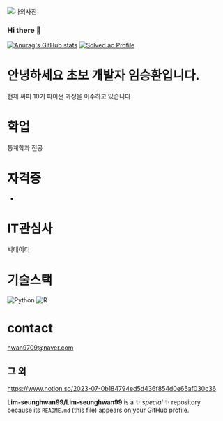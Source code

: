 ![나의사진]()
### Hi there 👋
[![Anurag's GitHub stats](https://github-readme-stats.vercel.app/api?username=Lim-seunghwan99
)](https://github.com/anuraghazra/github-readme-stats)
[![Solved.ac Profile](http://mazassumnida.wtf/api/v2/generate_badge?boj=hwan9709@naver.com)](https://solved.ac/hwan9709@naver.com/)


# 안녕하세요 초보 개발자 임승환입니다.
현제 싸피 10기 파이썬 과정을 이수하고 있습니다
# 학업
  통계학과 전공
# 자격증
  -
# IT관심사
  빅데이터
# 기술스택
  ![Python](https://img.shields.io/badge/Python-3776AB.svg?&style=for-the-badge&logo=Python&logoColor=white)
  ![R](https://img.shields.io/badge/R-276DC3.svg?&style=for-the-badge&logo=R&logoColor=black)
# contact
  hwan9709@naver.com
  ## 그 외
  https://www.notion.so/2023-07-0b184794ed5d436f854d0e65af030c36

**Lim-seunghwan99/Lim-seunghwan99** 
is a ✨ _special_ ✨ repository because its `README.md` (this file) appears on your GitHub profile.
